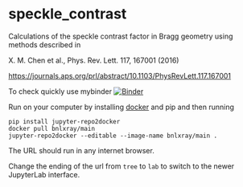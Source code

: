 # speckle_contrast

Calculations of the speckle contrast factor in Bragg geometry using methods described in

X. M. Chen et al., Phys. Rev. Lett. 117, 167001 (2016)

https://journals.aps.org/prl/abstract/10.1103/PhysRevLett.117.167001

To check quickly use mybinder [![Binder](https://mybinder.org/badge_logo.svg)](https://mybinder.org/v2/gh/mpmdean/speckle_contrast/master?filepath=Calculate_speckle_contrast_factor.ipynb)


Run on your computer by installing [docker](https://www.docker.com/) and pip and then running

~~~
pip install jupyter-repo2docker
docker pull bnlxray/main
jupyter-repo2docker --editable --image-name bnlxray/main .
~~~

The URL should run in any internet browser.  

Change the ending of the url from `tree` to `lab` to switch to the newer JupyterLab interface.


